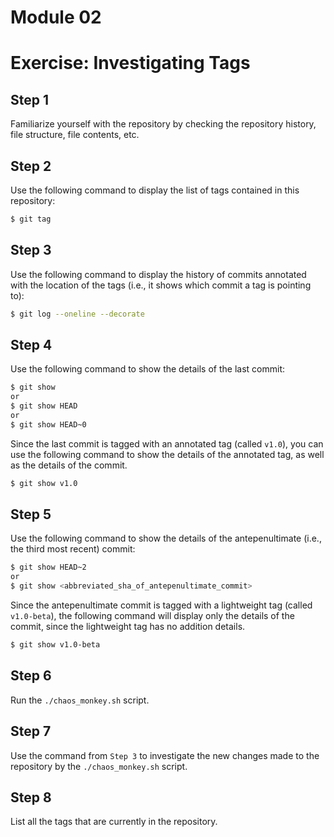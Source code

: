 # Module 02
# Exercise: Investigating Tags

## Step 1
Familiarize yourself with the repository by checking the repository history, file structure, file contents, etc.

## Step 2
Use the following command to display the list of tags contained in this repository:
```bash
$ git tag
```

## Step 3
Use the following command to display the history of commits annotated with the location of the tags (i.e., it shows which commit a tag is pointing to):
```bash
$ git log --oneline --decorate
```

## Step 4
Use the following command to show the details of the last commit:
```bash
$ git show
or
$ git show HEAD
or
$ git show HEAD~0
```

Since the last commit is tagged with an annotated tag (called `v1.0`), you can use the following command to show the details of the annotated tag, as well as the details of the commit.
```bash
$ git show v1.0
```

## Step 5
Use the following command to show the details of the antepenultimate (i.e., the third most recent) commit:
```bash
$ git show HEAD~2
or
$ git show <abbreviated_sha_of_antepenultimate_commit>
```

Since the antepenultimate commit is tagged with a lightweight tag (called `v1.0-beta`), the following command will display only the details of the commit, since the lightweight tag has no addition details.
```bash
$ git show v1.0-beta
```

## Step 6
Run the `./chaos_monkey.sh` script.

## Step 7
Use the command from `Step 3` to investigate the new changes made to the repository by the `./chaos_monkey.sh` script.

## Step 8
List all the tags that are currently in the repository.
